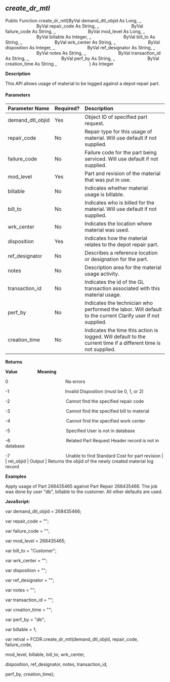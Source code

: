 _create_dr_mtl_
-----------------

Public Function create_dr_mtl(ByVal demand_dtl_objid As Long, _
                         ByVal repair_code As String, _
                         ByVal failure_code As String, _
                         ByVal mod_level As Long, _
                         ByVal billable As Integer, _
                         ByVal bill_to As String, _
                         ByVal wrk_center As String, _
                         ByVal disposition As Integer, _
                         ByVal ref_designator As String, _
                         ByVal notes As String, _
                         ByVal transaction_id As String, _
                         ByVal perf_by As String, _
                         ByVal creation_time As String _
                         ) As Integer

**Description**

This API allows usage of material to be logged against a depot repair part.

#### Parameters

| Parameter Name | Required? | Description |
|:--- |:--- |:--- |
| demand_dtl_objid | Yes | Object ID of specified part request. |
| repair_code | No | Repair type for this usage of material. Will use default if not supplied. |
| failure_code | No | Failure code for the part being serviced. Will use default if not supplied. |
| mod_level | Yes | Part and revision of the material that was put in use. |
| billable | No | Indicates whether material usage is billable. |
| bill_to | No | Indicates who is billed for the material. Will use default if not supplied. |
| wrk_center | No | Indicates the location where material was used. |
| disposition | Yes | Indicates how the material relates to the depot repair part. |
| ref_designator | No | Describes a reference location or designation for the part. |
| notes | No | Description area for the material usage activity. |
| transaction_id | No | Indicates the id of the GL transaction associated with this material usage. |
| perf_by | No | Indicates the technician who performed the labor. Will default to the current Clarify user if not supplied. |
| creation_time | No | Indicates the time this action is logged. Will default to the current time if a different time is not supplied. |

**Returns**

**Value**                **Meaning**

0                                              No errors

-1                                             Invalid Disposition (must be 0, 1, or 2)

-2                                             Cannot find the specified repair code

-3                                             Cannot find the specified bill to material

-4                                             Cannot find the specified work center

-5                                             Specified User is not in database

-6                                             Related Part Request Header record is not in database

-7                                             Unable to find Standard Cost for part revision |
| ret_objid | Output | Returns the objid of the newly created material log record

**Examples**

 Apply usage of Part 268435465 against Part Repair 268435466. The job was done by user "db", billable to the customer. All other defaults are used.

**JavaScript:**

var demand_dtl_objid = 268435466;

var repair_code = "";

var failure_code = "";

var mod_level = 268435465;

var bill_to = "Customer";

var wrk_center = "";

var disposition = "";

var ref_designator = "";

var notes = "";

var transaction_id = "";

var creation_time = "";

var perf_by = "db";

var billable = 1;

var retval = FCDR.create_dr_mtl(demand_dtl_objid, repair_code, failure_code,

mod_level, billable, bill_to, wrk_center,

disposition, ref_designator, notes, transaction_id,

perf_by, creation_time);